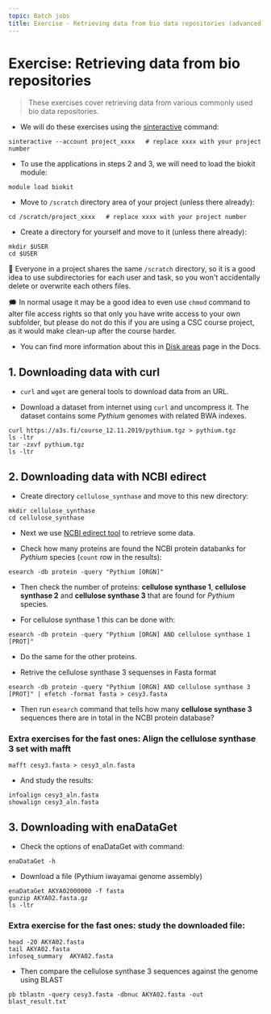 ```yaml
---
topic: Batch jobs
title: Exercise - Retrieving data from bio data repositories (advanced)
---
```


# Exercise: Retrieving data from bio repositories

> These exercises cover retrieving data from various commonly used bio data repositories.

- We will do these exercises using the [sinteractive](https://docs.csc.fi/computing/running/interactive-usage/) command:

```text
sinteractive --account project_xxxx   # replace xxxx with your project number
```

- To use the applications in steps 2 and 3, we will need to load the biokit module:

```text
module load biokit
```

- Move to `/scratch` directory area of your project (unless there already):

```text
cd /scratch/project_xxxx   # replace xxxx with your project number
```

- Create a directory for yourself and move to it (unless there already):

```text
mkdir $USER
cd $USER
```

💭 Everyone in a project shares the same `/scratch` directory, so
it is a good idea to use subdirectories for each user and task, so 
you won't accidentally delete or overwrite each others files.

🗯 In normal usage it may be a good idea to even use `chmod` command 
to alter file access rights so that only you have write access to
your own subfolder, but please do not do this if you are using a CSC course project,
as it would make clean-up after the course harder.

- You can find more information about this in [Disk areas](https://docs.csc.fi/computing/disk/)
page in the Docs.

## 1. Downloading data with curl

- `curl` and `wget` are general tools to download data from an URL.

- Download a dataset from internet using `curl` and uncompress it. The dataset contains some *Pythium* genomes with related BWA indexes.

```text
curl https://a3s.fi/course_12.11.2019/pythium.tgz > pythium.tgz
ls -ltr
tar -zxvf pythium.tgz  
ls -ltr
```

## 2. Downloading data with NCBI edirect

- Create directory `cellulose_synthase` and move to this new directory:

```text
mkdir cellulose_synthase
cd cellulose_synthase
```

- Next we use [NCBI edirect tool](https://docs.csc.fi/apps/edirect/) to retrieve some data.

- Check how many proteins are found the NCBI protein databanks for *Pythium* species (`count` row in the results):

```text
esearch -db protein -query "Pythium [ORGN]" 
```
- Then check the number of proteins: **cellulose synthase 1**, **cellulose synthase 2** and **cellulose synthase 3** that are found for *Pythium* species.

- For cellulose synthase 1 this can be done with:

```text
esearch -db protein -query "Pythium [ORGN] AND cellulose synthase 1 [PROT]"
```

- Do the same for the other proteins.

- Retrive the cellulose synthase 3 sequenses in Fasta format

```text
esearch -db protein -query "Pythium [ORGN] AND cellulose synthase 3 [PROT]" | efetch -format fasta > cesy3.fasta
```

- Then run `esearch` command that tells how many **cellulose synthase 3** sequences there are in total in the NCBI protein database?

### Extra exercises for the fast ones: Align the cellulose synthase 3 set with mafft

```text
mafft cesy3.fasta > cesy3_aln.fasta
```

- And study the results:

```text
infoalign cesy3_aln.fasta
showalign cesy3_aln.fasta
```

## 3. Downloading with enaDataGet

- Check the options of enaDataGet with command:

```text
enaDataGet -h
```

- Download a file (Pythium iwayamai genome assembly)

```text
enaDataGet AKYA02000000 -f fasta
gunzip AKYA02.fasta.gz 
ls -ltr
```

### Extra exercise for the fast ones: study the downloaded file:

```text
head -20 AKYA02.fasta
tail AKYA02.fasta
infoseq_summary  AKYA02.fasta
```

- Then compare the cellulose synthase 3 sequences against the genome using BLAST

```text
pb tblastn -query cesy3.fasta -dbnuc AKYA02.fasta -out blast_result.txt
```
